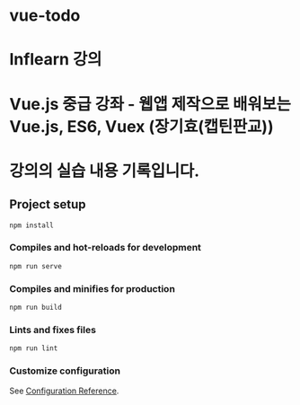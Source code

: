 # vue-todo
# Inflearn 강의
# Vue.js 중급 강좌 - 웹앱 제작으로 배워보는 Vue.js, ES6, Vuex (장기효(캡틴판교))
# 강의의 실습 내용 기록입니다.




## Project setup
```
npm install
```

### Compiles and hot-reloads for development
```
npm run serve
```

### Compiles and minifies for production
```
npm run build
```

### Lints and fixes files
```
npm run lint
```

### Customize configuration
See [Configuration Reference](https://cli.vuejs.org/config/).
